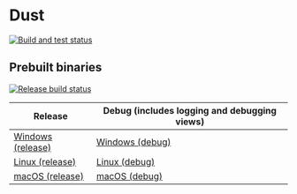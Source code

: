 # Dust

[![Build and test status](https://github.com/Kelpsy/dust/actions/workflows/.github/workflows/run-clippy-and-test.yml/badge.svg?branch=main&event=push)](https://github.com/Kelpsy/dust/actions/workflows/run-clippy-and-test.yml?query=branch%3Amain+event%3Apush)

## Prebuilt binaries

[![Release build status](https://github.com/Kelpsy/dust/actions/workflows/.github/workflows/build-release.yml/badge.svg?branch=main&event=push)](https://github.com/Kelpsy/dust/actions/workflows/build-release.yml?query=branch%3Amain+event%3Apush)

| Release | Debug (includes logging and debugging views) |
| ------- | -------------------------------------------- |
| [Windows (release)](https://nightly.link/Kelpsy/dust/workflows/build-release/main/Windows.zip) | [Windows (debug)](https://nightly.link/Kelpsy/dust/workflows/build-release/main/Windows-debug.zip) |
| [Linux (release)](https://nightly.link/Kelpsy/dust/workflows/build-release/main/Linux.zip) | [Linux (debug)](https://nightly.link/Kelpsy/dust/workflows/build-release/main/Linux-debug.zip) |
| [macOS (release)](https://nightly.link/Kelpsy/dust/workflows/build-release/main/macOS.zip) | [macOS (debug)](https://nightly.link/Kelpsy/dust/workflows/build-release/main/macOS-debug.zip) |
